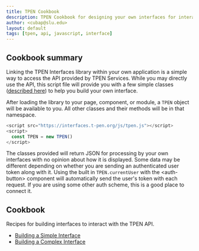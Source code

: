 ```yaml
---
title: TPEN Cookbook
description: TPEN Cookbook for designing your own interfaces for interacting with the TPEN API.
author: <cubap@slu.edu>
layout: default
tags: [tpen, api, javascript, interface]
---
```


## Cookbook summary

Linking the TPEN Interfaces library within your own application is a simple way to access the API 
provided by TPEN Services. While you may directly use the API, this script file will provide you with 
a few simple classes ([described here](/interfaces)) to help you build your own interface.

After loading the library to your page, component, or module, a `TPEN` object will be available to you.
All other classes and their methods will be in that namespace.

```javascript
<script src="https://interfaces.t-pen.org/js/tpen.js"></script>
<script>
  const TPEN = new TPEN()
</script>
```

The classes provided will return JSON for processing by your own interfaces with no opinion about how 
it is displayed. Some data may be different depending on whether you are sending an authenticated user 
token along with it. Using the built in `TPEN.currentUser` with the &lt;auth-button> component will 
automatically send the user's token with each request. If you are using some other auth scheme, this is 
a good place to connect it.

## Cookbook


Recipes for building interfaces to interact with the TPEN API.

* [Building a Simple Interface](building-a-simple-interface.html)
* [Building a Complex Interface](building-a-complex-interface.html)
